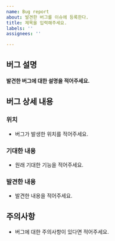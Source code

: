 ```yaml
---
name: Bug report
about: 발견한 버그를 이슈에 등록한다.
title: 제목을 입력해주세요.
labels: ''
assignees: ''

---
```


## 버그 설명 
#### 발견한 버그에 대한 설명을 적어주세요.

## 버그 상세 내용
### 위치
- 버그가 발생한 위치를 적어주세요.
### 기대한 내용 
- 원래 기대한 기능을 적어주세요.
### 발견한 내용
- 발견한 내용을 적어주세요.

## 주의사항
- 버그에 대한 주의사항이 있다면 적어주세요.
